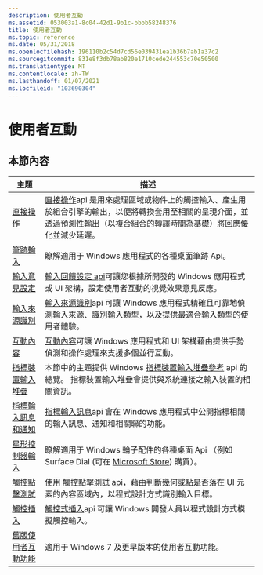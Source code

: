 ```yaml
---
description: 使用者互動
ms.assetid: 053003a1-8c04-42d1-9b1c-bbbb58248376
title: 使用者互動
ms.topic: reference
ms.date: 05/31/2018
ms.openlocfilehash: 196110b2c54d7cd56e039431ea1b36b7ab1a37c2
ms.sourcegitcommit: 831e8f3db78ab820e1710cede244553c70e50500
ms.translationtype: MT
ms.contentlocale: zh-TW
ms.lasthandoff: 01/07/2021
ms.locfileid: "103690304"
---
```

# <a name="user-interaction"></a>使用者互動

## <a name="in-this-section"></a>本節內容

| 主題 | 描述 |
| --- | --- |
| [直接操作](./directmanipulation/direct-manipulation-portal.md)<br/> | [直接操作](directmanipulation/direct-manipulation-reference.md)api 是用來處理區域或物件上的觸控輸入、產生用於組合引擎的輸出，以便將轉換套用至相關的呈現介面，並透過預測性輸出（以複合組合的轉譯時間為基礎）將回應優化並減少延遲。<br/> |
| [筆跡輸入](input_ink/input-ink-portal.md)<br/> | 瞭解適用于 Windows 應用程式的各種桌面筆跡 Api。<br/>  |
| [輸入意見設定](input_feedback/input-feedback-configuration-portal.md)<br/> | [輸入回饋設定 api](input_feedback/input-feedback-configuration-reference.md)可讓您根據所開發的 Windows 應用程式或 UI 架構，設定使用者互動的視覺效果意見反應。 <br/> |
| [輸入來源識別](input_sourceid/input-source-identification-portal.md)<br/>   | [輸入來源識別](input_sourceid/input-source-identification-reference.md)api 可讓 Windows 應用程式精確且可靠地偵測輸入來源、識別輸入類型，以及提供最適合輸入類型的使用者體驗。 <br/> |
| [互動內容](input_intcontext/interaction-context-portal.md)<br/> | [互動內容](input_intcontext/interaction-context-reference.md)可讓 Windows 應用程式和 UI 架構藉由提供手勢偵測和操作處理來支援多個並行互動。<br/> |
| [指標裝置輸入堆疊](input_pointerdevice/pointer-device-stack-portal.md)<br/> | 本節中的主題提供 Windows [指標裝置輸入堆疊參考](input_pointerdevice/unified-input-stack-reference.md) api 的總覽。 指標裝置輸入堆疊會提供與系統連接之輸入裝置的相關資訊。<br/> |
| [指標輸入訊息和通知](inputmsg/messages-and-notifications-portal.md)<br/> | [指標輸入訊息](inputmsg/wmpointer-reference.md)api 會在 Windows 應用程式中公開指標相關的輸入訊息、通知和相關聯的功能。 <br/> |
| [星形控制器輸入](input_radial/radialcontroller-portal.md)<br/> | 瞭解適用于 Windows 輪子配件的各種桌面 Api （例如 Surface Dial (可在 [Microsoft Store](https://www.microsoft.com/store/d/Surface-Dial/925R551SKTGN?icid=Surface_Accessories_ModB_Surface_Dial_103116)) 購買）。 <br/> |
| [觸控點擊測試](input_touchhittest/touch-hit-testing-portal.md)<br/> | 使用 [觸控點擊測試](input_touchhittest/touchhittest-reference.md) api，藉由判斷幾何或點是否落在 UI 元素的內容區域內，以程式設計方式識別輸入目標。 <br/> |
| [觸控插入](input_touchinjection/touch-injection-portal.md)<br/> | [觸控式插入](input_touchinjection/touch-injection-reference.md)api 可讓 Windows 開發人員以程式設計方式模擬觸控輸入。<br/> |
| [舊版使用者互動功能](./legacy-user-interaction-features.md)<br/> | 適用于 Windows 7 及更早版本的使用者互動功能。 <br/> |
